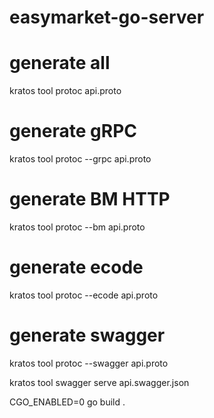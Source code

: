 # easymarket-go-server

# generate all

kratos tool protoc api.proto

# generate gRPC

kratos tool protoc --grpc api.proto

# generate BM HTTP

kratos tool protoc --bm api.proto

# generate ecode

kratos tool protoc --ecode api.proto

# generate swagger

kratos tool protoc --swagger api.proto

kratos tool swagger serve api.swagger.json

<!-- 机器构建镜像钱打包 -->

CGO_ENABLED=0 go build .
